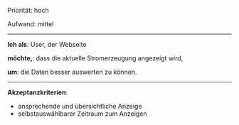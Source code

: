 Priorität: hoch

Aufwand: mittel

---

**Ich als**: User, der Webseite

**möchte,**: dass die aktuelle Stromerzeugung angezeigt wird,

**um**: die Daten besser auswerten zu können.

---

**Akzeptanzkriterien**:
- ansprechende und übersichtliche Anzeige
- selbstauswählbarer Zeitraum zum Anzeigen

